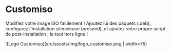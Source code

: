 # Customiso
Modifiez votre image ISO facilement ! Ajoutez lui des paquets (.deb), configurez l'installation silencieuse (preseed), et ajoutez votre propre script de post-installation ; le tout hors ligne !

![Logo Customiso](src/assets/img/logo_customiso.png | width=75)
